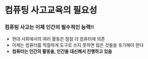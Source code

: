 # 컴퓨팅 사고교육의 필요성
### 컴퓨팅 사고는 이제 인간의 필수적인 능력!!
+ 현대 사회에서의 여러 활동은 점점 더 컴퓨터에 의존
+ 이제는 컴퓨터를 적절하게 도구로 쓰지 못하면 많은 것들을 포기해야 한다
+   __컴퓨터는 인간의 활동을, 인간을 대신해서 진행하고 있음__
